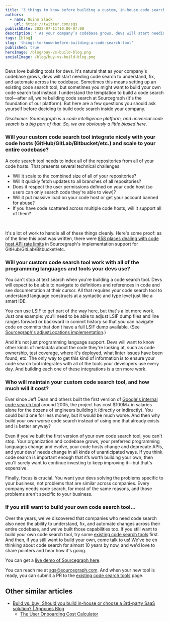 ```yaml
---
title: '3 things to know before building a custom, in-house code search tool '
authors:
  - name: Quinn Slack
    url: https://twitter.com/sqs
publishDate: 2022-07-11T10:00-07:00
description: ' As your company’s codebase grows, devs will start needing code search to understand, fix, and automate across the codebase. Here are a few questions you should ask yourself before deciding to build code search inside your company.'
tags: [blog]
slug: 'things-to-know-before-building-a-code-search-tool'
published: true
heroImage: /blog/buy-vs-build-blog.png
socialImage: /blog/buy-vs-build-blog.png
---
```


Devs love building tools for devs. It's natural that as your company's codebase grows, devs will start needing code search to understand, fix, and automate across the codebase. Sometimes this means setting up an existing code search tool, but sometimes you might want to build your own code search tool instead. I understand the temptation to build a code search tool—after all, we're building code search at Sourcegraph (it's the foundation of our platform). But here are a few questions you should ask yourself before deciding to build code search inside your company.

<i>Disclaimer: Sourcegraph is a code intelligence platform, and universal code search is a big part of that. So, we are obviously a little biased here.</i>

### Will your custom code search tool integrate nicely with your code hosts (GitHub/GitLab/Bitbucket/etc.) and scale to your entire codebase?

A code search tool needs to index all of the repositories from all of your code hosts. That presents several technical challenges:

<ul>
  <li>Will it scale to the combined size of all of your repositories?</li>
  <li>Will it quickly fetch updates to all branches of all repositories?</li>
  <li>Does it respect the user permissions defined on your code host (so users can only search code they're able to view)?</li>
  <li>Will it put massive load on your code host or get your account banned for abuse?</li>
  <li>If you have code scattered across multiple code hosts, will it support all of them?</li>
</ul>

<br/>

It's a lot of work to handle all of these things cleanly. Here's some proof: as of the time this post was written, there were [858 places dealing with code host API rate limits](https://sourcegraph.com/search?q=context:global+repo:github.com/sourcegraph/sourcegraph%24+rate+limit+f:extsvc&patternType=regexp) in Sourcegraph's implementation support for GitHub/GitLab/Bitbucket/etc.

### Will your custom code search tool work with all of the programming languages and tools your devs use?

You can't stop at text search when you're building a code search tool. Devs will expect to be able to navigate to definitions and references in code and see documentation at their cursor. All that requires your code search tool to understand language constructs at a syntactic and type level just like a smart IDE.

You can use [LSIF](https://lsif.dev/) to get part of the way here, but that's a lot more work. Just one example: you'll need to be able to adjust LSIF dump files and line ranges forward or backward in commit history so that you can navigate code on commits that don't have a full LSIF dump available. (See [Sourcegraph's adjustLocations implementation](https://sourcegraph.com/github.com/sourcegraph/sourcegraph@3ff2d845f5139a45dee41495aa0a8bf03450ec14/-/blob/enterprise/cmd/frontend/internal/codeintel/resolvers/query_util.go?L161).)

And it's not just programming language support. Devs will want to know other kinds of metadata about the code they're looking at, such as code ownership, test coverage, where it's deployed, what linter issues have been found, etc. The only way to get this kind of information is to ensure your code search tool integrates with all of the tools your developers use every day. And building each one of these integrations is a ton more work.

### Who will maintain your custom code search tool, and how much will it cost?

Ever since Jeff Dean and others built the first version of [Google's internal code search tool](https://www.google.com/url?q=https://codesearchguide.org/story/google&sa=D&source=docs&ust=1657309582820490&usg=AOvVaw19e-PuQfxFkOchhiY-Eyn8) around 2005, the project has cost $100M+ in salaries  alone for the dozens of engineers building it (directly or indirectly). You could build one for less money, but it would be much worse. And then why build your own worse code search instead of using one that already exists and is better anyway?

Even if you've built the first version of your own code search tool, you can't stop. Your organization and codebase grows, your preferred programming languages change and evolve, your code hosts change and deprecate APIs, and your devs' needs change in all kinds of unanticipated ways. If you think code search is important enough that it’s worth building your own, then you'll surely want to continue investing to keep improving it—but that's expensive.

Finally, focus is crucial. You want your devs solving the problems specific to your business, not problems that are similar across companies. Every company needs code search, for most of the same reasons, and those problems aren't specific to your business.

### If you still want to build your own code search tool…

Over the years, we've discovered that companies who need code search also need the ability to understand, fix, and automate changes across their entire codebase, and we’ve built those capabilities too. If you still want to build your own code search tool, try some [existing code search tools](https://codesearchguide.org/tools) first. And then, if you still want to build your own, come talk to us! We've be en thinking about code search for almost 10 years by now, and we'd love to share pointers and hear how it's going. 

You can get a [live demo of Sourcegraph here](https://about.sourcegraph.com/demo).

You can reach me at [sqs@sourcegraph.com](mailto:sqs@sourcegraph.com). And when your new tool is ready, you can submit a PR to the [existing code search tools](https://codesearchguide.org/tools) page.

## Other similar articles
- [Build vs. buy: Should you build in-house or choose a 3rd-party SaaS solution? | Appcues Blog](https://www.appcues.com/blog/build-vs-buy-third-party-software)
  - [The User Onboarding Cost Calculator](https://www.appcues.com/resources/user-onboarding-cost-calculator)
